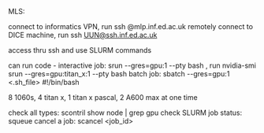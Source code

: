 MLS:

connect to informatics VPN, run ssh <UUN>@mlp.inf.ed.ac.uk
remotely connect to DICE machine, run ssh UUN@ssh.inf.ed.ac.uk

access thru ssh and use SLURM commands

can run code - interactive job: srun --gres=gpu:1 --pty bash , run nvidia-smi   srun --gres=gpu:titan_x:1 --pty bash
batch job: sbatch --gres=gpu:1 <.sh_file>
#!/bin/bash

8 1060s, 4 titan x, 1 titan x pascal, 2 A600 max at one  time

check all types: scontril show node | grep gpu
check SLURM job status: squeue
cancel a job: scancel <job_id>
